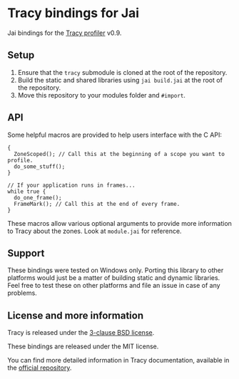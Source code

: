 # Tracy bindings for Jai

Jai bindings for the [Tracy profiler](https://github.com/wolfpld/tracy) v0.9.

## Setup 

1. Ensure that the `tracy` submodule is cloned at the root of the repository. 
2. Build the static and shared libraries using `jai build.jai` at the root of the repository.
3. Move this repository to your modules folder and `#import`.

## API
Some helpful macros are provided to help users interface with the C API:
```
{
  ZoneScoped(); // Call this at the beginning of a scope you want to profile.
  do_some_stuff();
}

// If your application runs in frames...
while true {
  do_one_frame();
  FrameMark(); // Call this at the end of every frame. 
}
```

These macros allow various optional arguments to provide more information to Tracy about the zones. Look at `module.jai` for reference.

## Support 

These bindings were tested on Windows only. Porting this library to other platforms would just be a matter of building static and dynamic libraries. 
Feel free to test these on other platforms and file an issue in case of any problems.  

## License and more information 
Tracy is released under the [3-clause BSD license](https://github.com/wolfpld/tracy/blob/master/LICENSE).

These bindings are released under the MIT license.

You can find more detailed information in Tracy documentation, available in the [official repository](https://github.com/wolfpld/tracy).
